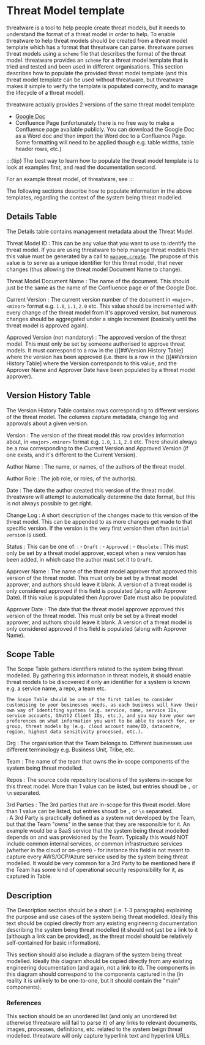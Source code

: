 # Threat Model template

threatware is a tool to help people create threat models, but it needs to understand the format of a threat model in order to help.  To enable threatware to help threat models should be created from a threat model template which has a format that threatware can parse.  threatware parses threat models using a `scheme` file that describes the format of the threat model.  threatware provides an `scheme` for a threat model template that is tried and tested and been used in different organisations.  This section describes how to populate the provided threat model template (and this threat model template can be used without threatware, but threatware makes it simple to verify the template is populated correctly, and to manage the lifecycle of a threat model).

threatware actually provides 2 versions of the same threat model template:
- [Google Doc](https://docs.google.com/document/d/1DBskRZBKpolIchljkVowFsvB-xRlSVf8sPguOnxsnhU/edit)
- Confluence Page (unfortunately there is no free way to make a Confluence page available publicly.  You can download the Google Doc as a Word doc and then import the Word doc to a Confluence Page.  Some formatting will need to be applied though e.g. table widths, table header rows, etc.)

:::{tip}
The best way to learn how to populate the threat model template is to look at examples first, and read the documentation second.

For an example threat model, of threatware, see [](./examples.md)
:::

The following sections describe how to populate information in the above templates, regarding the context of the system being threat modelled.

## Details Table

The Details table contains management metadata about the Threat Model.

Threat Model ID
:  This can be any value that you want to use to identify the threat model.  If you are using threatware to help manage threat models then this value must be generated by a call to [`manage.create`](../actions/manage.md#managecreate).  The prupose of this value is to serve as a unique identifier for this threat model, that never changes (thus allowing the threat model Document Name to change).

Threat Model Document Name
:  The name of the document.  This should just be the same as the name of the Confluence page or of the Google Doc.

Current Version
:  The current version number of the document in `<major>.<minor>` format e.g. `1.0`, `1.1`, `2.0` etc.  This value should be incremented with every change of the threat model from it's approved version, but numerous changes should be aggregated under a single increment (basically until the threat model is approved again).

Approved Version (not mandatory)
:  The approved version of the threat model.  This must only be set by someone authorised to approve threat models.  It must correspond to a row in the ()[##Version History Table] where the version has been approved (i.e. there is a row in the ()[##Version History Table] where the Version corresponds to this value, and the Approver Name and Approver Date have been populated by a threat model approver).

## Version History Table

The Version History Table contains rows corresponding to different versions of the threat model.  The columns capture metadata, change log and approvals about a given version.

Version
:  The version of the threat model this row provides information about, in `<major>.<minor>` format e.g. `1.0`, `1.1`, `2.0` etc.  There should always be a row corresponding to the Current Version and Approved Version (if one exists, and it's different to the Current Version).

Author Name
:  The name, or names, of the authors of the threat model.

Author Role
:  The job role, or roles, of the author(s).

Date
:  The date the author created this version of the threat model.  threatware will attempt to automatically determine the date format, but this is not always possible to get right.

Change Log
:  A short description of the changes made to this version of the threat model.  This can be appended to as more changes get made to that specific version.  If the version is the very first version then often `Initial version` is used.

Status
:  This can be one of:
:  - `Draft`
:  - `Approved`
:  - `Obsolete`
:  This must only be set by a threat model approver, except when a new version has been added, in which case the author must set it to `Draft`.

Approver Name
:  The name of the threat model approver that approved this version of the threat model.  This must only be set by a threat model approver, and authors should leave it blank.  A version of a threat model is only considered approved if this field is populated (along with Approver Date).  If this value is populated then Approver Date must also be populated.

Approver Date
:  The date that the threat model approver approved this version of the threat model.  This must only be set by a threat model approver, and authors should leave it blank.  A version of a threat model is only considered approved if this field is populated (along with Approver Name).

## Scope Table

The Scope Table gathers identifiers related to the system being threat modelled.  By gathering this information in threat models, it should enable threat models to be discovered if only an identifier for a system is known e.g. a service name, a repo, a team etc. 

```{note}
The Scope Table should be one of the first tables to consider customising to your businesses needs, as each business will have their own way of identifing systems (e.g. service, name, service IDs, service accounts, OAuth2 Client IDs, etc.), and you may have your own preferences on what information you want to be able to search for, or group, threat models by (e.g. cloud account name/ID, datacentre, region, highest data sensitivity processed, etc.).  
```

Org
:  The organisation that the Team belongs to.  Different businesses use different terminology e.g. Business Unit, Tribe, etc.

Team
:  The name of the team that owns the in-scope components of the system being threat modelled.

Repos
:  The source code repository locations of the systems in-scope for this threat model.  More than 1 value can be listed, but entries shoudl be `,` or `\n` separated.

3rd Parties
:  The 3rd parties that are in-scope for this threat model.  More than 1 value can be listed, but entries shoudl be `,` or `\n` separated.  
:  A 3rd Party is practically defined as a system not developed by the Team, but that the Team "owns" in the sense that they are responsible for it.  An example would be a SaaS service that the system being threat modelled depends on and was provisioned by the Team.  Typically this would NOT include common internal services, or common infrastructure services (whether in the cloud or on-prem) - for instance this field is not meant to capture every AWS/GCP/Azure service used by the system being threat modelled.  It would be very common for a 3rd Party to be mentioned here if the Team has some kind of operational security responsibility for it, as captured in [](./operations.md#operational-security) Table.


## Description

The Description section should be a short (i.e. 1-3 paragraphs) explaining the purpose and use cases of the system being threat modelled.  Ideally this text should be copied directly from any existing engineering documentation describing the system being threat modelled (it should not just be a link to it (although a link can be provided), as the threat model should be relatively self-contained for basic information).

This section should also include a diagram of the system being threat modelled.  Ideally this diagram should be copied directly from any existing engineering documentation (and again, not a link to it).  The components in this diagram should correspond to the components captured in the [](./components.md#components-details-table) (in reality it is unlikely to be one-to-one, but it should contain the "main" components).

### References

This section should be an unordered list (and only an unordered list otherwise threatware will fail to parse it) of any links to relevant documents, images, processes, definitions, etc. related to the system beign threat modelled.  threatware will only capture hyperlink text and hyperlink URLs.